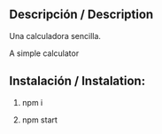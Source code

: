 ## Descripción / Description

Una calculadora sencilla.

A simple calculator

## Instalación / Instalation: 

1. npm i

1. npm start 

